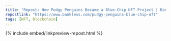 ```yaml
---
title: "Repost: How Pudgy Penguins Became a Blue-Chip NFT Project | Bankless"
repostlink: "https://www.bankless.com/pudgy-penguins-blue-chip-nft"
tags: [NFT, blockchain]
---
```


{% include embed/linkpreview-repost.html %}
